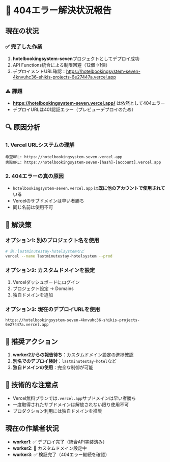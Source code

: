 # 🚨 404エラー解決状況報告

## 現在の状況

### ✅ 完了した作業
1. **hotelbookingsystem-seven**プロジェクトとしてデプロイ成功
2. API Functions統合による制限回避（12個→1個）
3. デプロイメントURL確認：https://hotelbookingsystem-seven-4knvuhc36-shikis-projects-6e27447a.vercel.app

### ⚠️ 課題
- **https://hotelbookingsystem-seven.vercel.app/** は依然として404エラー
- デプロイURLは401認証エラー（プレビューデプロイのため）

## 🔍 原因分析

### 1. Vercel URLシステムの理解
```
希望URL: https://hotelbookingsystem-seven.vercel.app
実際URL: https://hotelbookingsystem-seven-[hash]-[account].vercel.app
```

### 2. 404エラーの真の原因
- `hotelbookingsystem-seven.vercel.app` は**既に他のアカウントで使用されている**
- Vercelのサブドメインは早い者勝ち
- 同じ名前は使用不可

## 🎯 解決策

### オプション1: 別のプロジェクト名を使用
```bash
# 例：lastminutestay-hotelsystemなど
vercel --name lastminutestay-hotelsystem --prod
```

### オプション2: カスタムドメインを設定
1. Vercelダッシュボードにログイン
2. プロジェクト設定 → Domains
3. 独自ドメインを追加

### オプション3: 現在のデプロイURLを使用
```
https://hotelbookingsystem-seven-4knvuhc36-shikis-projects-6e27447a.vercel.app
```

## 📝 推奨アクション

1. **worker2からの報告待ち**：カスタムドメイン設定の進捗確認
2. **別名でのデプロイ検討**：`lastminutestay-hotel`など
3. **独自ドメインの使用**：完全な制御が可能

## 🔧 技術的な注意点

- Vercel無料プランでは`.vercel.app`サブドメインは早い者勝ち
- 一度取得されたサブドメインは解放されない限り使用不可
- プロダクション利用には独自ドメインを推奨

## 現在の作業者状況
- **worker1**: ✅ デプロイ完了（統合API実装済み）
- **worker2**: 🔄 カスタムドメイン設定中
- **worker3**: ✅ 検証完了（404エラー継続を確認）